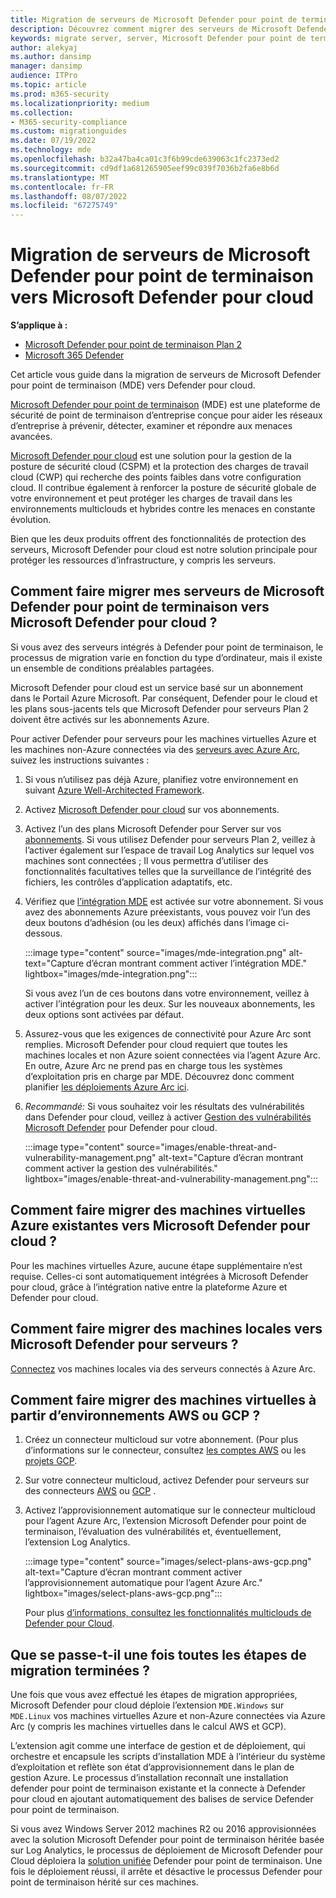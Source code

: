```yaml
---
title: Migration de serveurs de Microsoft Defender pour point de terminaison vers Microsoft Defender pour cloud
description: Découvrez comment migrer des serveurs de Microsoft Defender pour point de terminaison vers Microsoft Defender pour cloud.
keywords: migrate server, server, Microsoft Defender pour point de terminaison server, Microsoft Defender for Cloud, MDE, azure, azure cloud, CSPM, CWP, protection contre la charge de travail cloud, protection contre les menaces, protection avancée contre les menaces, Microsoft Azure, connecteur multicloud
author: alekyaj
ms.author: dansimp
manager: dansimp
audience: ITPro
ms.topic: article
ms.prod: m365-security
ms.localizationpriority: medium
ms.collection:
- M365-security-compliance
ms.custom: migrationguides
ms.date: 07/19/2022
ms.technology: mde
ms.openlocfilehash: b32a47ba4ca01c3f6b99cde639063c1fc2373ed2
ms.sourcegitcommit: cd9df1a681265905eef99c039f7036b2fa6e8b6d
ms.translationtype: MT
ms.contentlocale: fr-FR
ms.lasthandoff: 08/07/2022
ms.locfileid: "67275749"
---
```

# <a name="migrating-servers-from-microsoft-defender-for-endpoint-to-microsoft-defender-for-cloud"></a>Migration de serveurs de Microsoft Defender pour point de terminaison vers Microsoft Defender pour cloud

**S’applique à :**

- [Microsoft Defender pour point de terminaison Plan 2](https://go.microsoft.com/fwlink/p/?linkid=2154037)
- [Microsoft 365 Defender](https://go.microsoft.com/fwlink/?linkid=2118804)

Cet article vous guide dans la migration de serveurs de Microsoft Defender pour point de terminaison (MDE) vers Defender pour cloud.

[Microsoft Defender pour point de terminaison](https://www.microsoft.com/security/business/endpoint-security/microsoft-defender-endpoint) (MDE) est une plateforme de sécurité de point de terminaison d’entreprise conçue pour aider les réseaux d’entreprise à prévenir, détecter, examiner et répondre aux menaces avancées.

[Microsoft Defender pour cloud](https://azure.microsoft.com/services/defender-for-cloud/) est une solution pour la gestion de la posture de sécurité cloud (CSPM) et la protection des charges de travail cloud (CWP) qui recherche des points faibles dans votre configuration cloud. Il contribue également à renforcer la posture de sécurité globale de votre environnement et peut protéger les charges de travail dans les environnements multiclouds et hybrides contre les menaces en constante évolution.

Bien que les deux produits offrent des fonctionnalités de protection des serveurs, Microsoft Defender pour cloud est notre solution principale pour protéger les ressources d’infrastructure, y compris les serveurs. 

## <a name="how-do-i-migrate-my-servers-from-microsoft-defender-for-endpoint-to-microsoft-defender-for-cloud"></a>Comment faire migrer mes serveurs de Microsoft Defender pour point de terminaison vers Microsoft Defender pour cloud ?

Si vous avez des serveurs intégrés à Defender pour point de terminaison, le processus de migration varie en fonction du type d’ordinateur, mais il existe un ensemble de conditions préalables partagées. 

Microsoft Defender pour cloud est un service basé sur un abonnement dans le Portail Azure Microsoft. Par conséquent, Defender pour le cloud et les plans sous-jacents tels que Microsoft Defender pour serveurs Plan 2 doivent être activés sur les abonnements Azure.

Pour activer Defender pour serveurs pour les machines virtuelles Azure et les machines non-Azure connectées via des [serveurs avec Azure Arc](/azure/azure-arc/servers/overview), suivez les instructions suivantes :

1. Si vous n’utilisez pas déjà Azure, planifiez votre environnement en suivant [Azure Well-Architected Framework](/azure/architecture/framework/).

2. Activez [Microsoft Defender pour cloud](/azure/defender-for-cloud/get-started) sur vos abonnements.

3. Activez l’un des plans Microsoft Defender pour Server sur vos [abonnements](/azure/defender-for-cloud/enable-enhanced-security). Si vous utilisez Defender pour serveurs Plan 2, veillez à l’activer également sur l’espace de travail Log Analytics sur lequel vos machines sont connectées ; Il vous permettra d’utiliser des fonctionnalités facultatives telles que la surveillance de l’intégrité des fichiers, les contrôles d’application adaptatifs, etc.

4. Vérifiez que [l’intégration MDE](/azure/defender-for-cloud/integration-defender-for-endpoint?tabs=windows) est activée sur votre abonnement. Si vous avez des abonnements Azure préexistants, vous pouvez voir l’un des deux boutons d’adhésion (ou les deux) affichés dans l’image ci-dessous.

     :::image type="content" source="images/mde-integration.png" alt-text="Capture d’écran montrant comment activer l’intégration MDE." lightbox="images/mde-integration.png":::

   Si vous avez l’un de ces boutons dans votre environnement, veillez à activer l’intégration pour les deux. Sur les nouveaux abonnements, les deux options sont activées par défaut.

5. Assurez-vous que les exigences de connectivité pour Azure Arc sont remplies. Microsoft Defender pour cloud requiert que toutes les machines locales et non Azure soient connectées via l’agent Azure Arc. En outre, Azure Arc ne prend pas en charge tous les systèmes d’exploitation pris en charge par MDE. Découvrez donc comment planifier [les déploiements Azure Arc ici](/azure/azure-arc/servers/plan-at-scale-deployment).

6. *Recommandé:* Si vous souhaitez voir les résultats des vulnérabilités dans Defender pour cloud, veillez à activer [Gestion des vulnérabilités Microsoft Defender](/azure/defender-for-cloud/enable-data-collection?tabs=autoprovision-va) pour Defender pour cloud.

   :::image type="content" source="images/enable-threat-and-vulnerability-management.png" alt-text="Capture d’écran montrant comment activer la gestion des vulnérabilités." lightbox="images/enable-threat-and-vulnerability-management.png"::: 

## <a name="how-do-i-migrate-existing-azure-vms-to-microsoft-defender-for-cloud"></a>Comment faire migrer des machines virtuelles Azure existantes vers Microsoft Defender pour cloud ?

Pour les machines virtuelles Azure, aucune étape supplémentaire n’est requise. Celles-ci sont automatiquement intégrées à Microsoft Defender pour cloud, grâce à l’intégration native entre la plateforme Azure et Defender pour cloud.

## <a name="how-do-i-migrate-on-premises-machines-to-microsoft-defender-for-servers"></a>Comment faire migrer des machines locales vers Microsoft Defender pour serveurs ?

[Connectez](/azure/defender-for-cloud/quickstart-onboard-machines?pivots=azure-arc) vos machines locales via des serveurs connectés à Azure Arc.

## <a name="how-do-i-migrate-vms-from-aws-or-gcp-environments"></a>Comment faire migrer des machines virtuelles à partir d’environnements AWS ou GCP ?

1. Créez un connecteur multicloud sur votre abonnement. (Pour plus d’informations sur le connecteur, consultez [les comptes AWS](/azure/defender-for-cloud/quickstart-onboard-aws?pivots=env-settings) ou les [projets GCP](/azure/defender-for-cloud/quickstart-onboard-gcp?pivots=env-settings).

2. Sur votre connecteur multicloud, activez Defender pour serveurs sur des connecteurs [AWS](/azure/defender-for-cloud/quickstart-onboard-aws?pivots=env-settings#prerequisites) ou [GCP](/azure/defender-for-cloud/quickstart-onboard-gcp?pivots=env-settings#configure-the-servers-plan) .

3. Activez l’approvisionnement automatique sur le connecteur multicloud pour l’agent Azure Arc, l’extension Microsoft Defender pour point de terminaison, l’évaluation des vulnérabilités et, éventuellement, l’extension Log Analytics.

     :::image type="content" source="images/select-plans-aws-gcp.png" alt-text="Capture d’écran montrant comment activer l’approvisionnement automatique pour l’agent Azure Arc." lightbox="images/select-plans-aws-gcp.png":::

   Pour plus [d’informations, consultez les fonctionnalités multiclouds de Defender pour Cloud](https://aka.ms/mdcmc).

## <a name="what-happens-once-all-migration-steps-are-completed"></a>Que se passe-t-il une fois toutes les étapes de migration terminées ?

Une fois que vous avez effectué les étapes de migration appropriées, Microsoft Defender pour cloud déploie l’extension `MDE.Windows` sur `MDE.Linux` vos machines virtuelles Azure et non-Azure connectées via Azure Arc (y compris les machines virtuelles dans le calcul AWS et GCP).

L’extension agit comme une interface de gestion et de déploiement, qui orchestre et encapsule les scripts d’installation MDE à l’intérieur du système d’exploitation et reflète son état d’approvisionnement dans le plan de gestion Azure. Le processus d’installation reconnaît une installation defender pour point de terminaison existante et la connecte à Defender pour cloud en ajoutant automatiquement des balises de service Defender pour point de terminaison.

Si vous avez Windows Server 2012 machines R2 ou 2016 approvisionnées avec la solution Microsoft Defender pour point de terminaison héritée basée sur Log Analytics, le processus de déploiement de Microsoft Defender pour Cloud déploiera la [solution unifiée](configure-server-endpoints.md#new-windows-server-2012-r2-and-2016-functionality-in-the-modern-unified-solution) Defender pour point de terminaison. Une fois le déploiement réussi, il arrête et désactive le processus Defender pour point de terminaison hérité sur ces machines.
